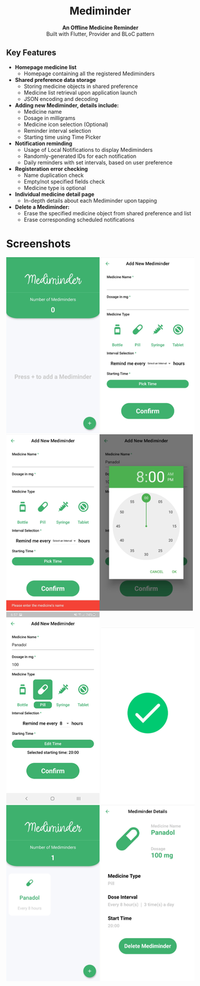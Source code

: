 <h1 align="center">Mediminder</h1>

<div align="center">
  <strong>An Offline Medicine Reminder</strong>
</div>
<div align="center">
  Built with Flutter, Provider and BLoC pattern
</div>

## Key Features
* __Homepage medicine list__ 
  * Homepage containing all the registered Mediminders
* __Shared preference data storage__ 
  * Storing medicine objects in shared preference
  * Medicine list retrieval upon application launch
  * JSON encoding and decoding
* __Adding new Mediminder, details include:__ 
  * Medicine name
  * Dosage in milligrams
  * Medicine icon selection (Optional)
  * Reminder interval selection
  * Starting time using Time Picker
* __Notification reminding__
  * Usage of Local Notifications to display Mediminders
  * Randomly-generated IDs for each notification
  * Daily reminders with set intervals, based on user preference
* __Registeration error checking__ 
  * Name duplication check
  * Empty/not specified fields check
  * Medicine type is optional
* __Individual medicine detail page__ 
  * In-depth details about each Mediminder upon tapping
* __Delete a Mediminder:__ 
  * Erase the specified medicine object from shared preference and list
  * Erase corresponding scheduled notifications 


# Screenshots


<img src="screenshots/Mediminder_Home Screen.jpg" width="250"> <img src="screenshots/Mediminder_Register Screen.jpg" width="250"> <img src="screenshots/Mediminder_ Register Error.jpg" width="250"><img src="screenshots/Mediminder_Time Picker.jpg" width="250"> <img src="screenshots/Mediminder_Data Filled.jpg" width="250"> <img src="screenshots/Mediminder_Register Success.jpg" width="250">  <img src="screenshots/Mediminder_Home Screen with Medicine.jpg" width="250">  <img src="screenshots/Mediminder_Details Screen.jpg" width="250">  



